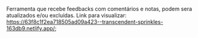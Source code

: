 Ferramenta que recebe feedbacks com comentários e notas, podem sera atualizados e/ou excluídas.
Link para visualizar: https://63f8c1f2ea718505ad09a423--transcendent-sprinkles-163db9.netlify.app/;
